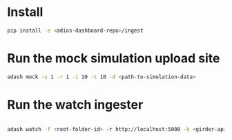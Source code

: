 # Install

```bash
pip install -e <adios-dashboard-repo>/ingest
```

# Run the mock simulation upload site

```bash
adash mock -s 1 -r 1 -i 10 -t 10 -d <path-to-simulation-data>
```

# Run the watch ingester

```bash

adash watch -f <root-folder-id> -r http://localhost:5000 -k <girder-api-key> -u <girder-api-url> -v 5
```
